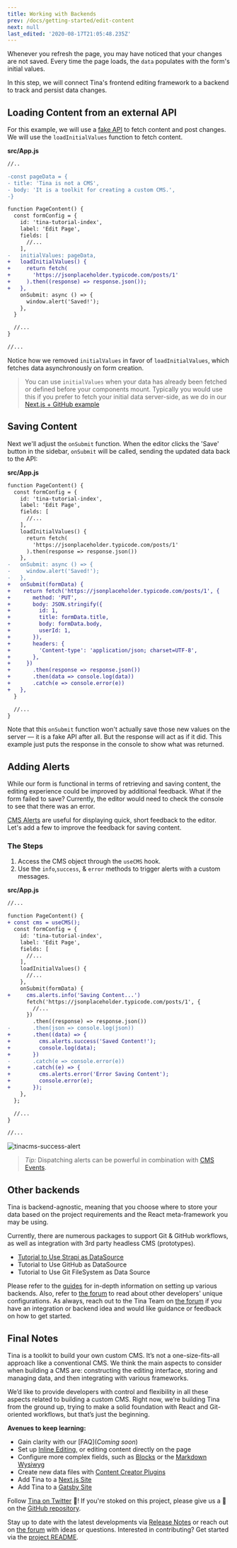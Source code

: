 ```yaml
---
title: Working with Backends
prev: /docs/getting-started/edit-content
next: null
last_edited: '2020-08-17T21:05:48.235Z'
---
```

Whenever you refresh the page, you may have noticed that your changes are not saved. Every time the page loads, the `data` populates with the form's initial values.

In this step, we will connect Tina's frontend editing framework to a backend to track and persist data changes.

## Loading Content from an external API

For this example, we will use a [fake API](https://jsonplaceholder.typicode.com/) to fetch content and post changes. We will use the `loadInitialValues` function to fetch content.

**src/App.js**

```diff
//..

-const pageData = {
- title: 'Tina is not a CMS',
- body: 'It is a toolkit for creating a custom CMS.',
-}

function PageContent() {
  const formConfig = {
    id: 'tina-tutorial-index',
    label: 'Edit Page',
    fields: [
      //...
    ],
-   initialValues: pageData,
+   loadInitialValues() {
+     return fetch(
+       'https://jsonplaceholder.typicode.com/posts/1'
+     ).then((response) => response.json());
+   },
    onSubmit: async () => {
      window.alert('Saved!');
    },
  }

  //...
}

//...
```

Notice how we removed `initialValues` in favor of `loadInitialValues`, which fetches data asynchronously on form creation.

> You can use `initialValues` when your data has already been fetched or defined before your components mount. Typically you would use this if you prefer to fetch your initial data server-side, as we do in our [Next.js + GitHub example](https://tinacms.org/guides/nextjs/github/initial-setup)

## Saving Content

Next we'll adjust the `onSubmit` function. When the editor clicks the 'Save' button in the sidebar, `onSubmit` will be called, sending the updated data back to the API:

**src/App.js**

```diff
function PageContent() {
  const formConfig = {
    id: 'tina-tutorial-index',
    label: 'Edit Page',
    fields: [
      //...
    ],
    loadInitialValues() {
      return fetch(
        'https://jsonplaceholder.typicode.com/posts/1'
      ).then(response => response.json())
    },
-   onSubmit: async () => {
-     window.alert('Saved!');
-   },
+   onSubmit(formData) {
+    return fetch('https://jsonplaceholder.typicode.com/posts/1', {
+       method: 'PUT',
+       body: JSON.stringify({
+         id: 1,
+         title: formData.title,
+         body: formData.body,
+         userId: 1,
+       }),
+       headers: {
+         'Content-type': 'application/json; charset=UTF-8',
+       },
+     })
+       .then(response => response.json())
+       .then(data => console.log(data))
+       .catch(e => console.error(e))
+   },
  }

  //...
}
```

Note that this `onSubmit` function won't actually save those new values on the server — it is a fake API after all. But the response will act as if it did. This example just puts the response in the console to show what was returned.

## Adding Alerts

While our form is functional in terms of retrieving and saving content, the editing experience could be improved by additional feedback. What if the form failed to save? Currently, the editor would need to check the console to see that there was an error.

[CMS Alerts](/docs/ui/alerts) are useful for displaying quick, short feedback to the editor. Let's add a few to improve the feedback for saving content.

### The Steps

1. Access the CMS object through the `useCMS` hook.
2. Use the `info`,`success`, & `error` methods to trigger alerts with a custom messages.

**src/App.js**

```diff
//...

function PageContent() {
+ const cms = useCMS();
  const formConfig = {
    id: 'tina-tutorial-index',
    label: 'Edit Page',
    fields: [
      //...
    ],
    loadInitialValues() {
      //...
    },
    onSubmit(formData) {
+     cms.alerts.info('Saving Content...')
      fetch('https://jsonplaceholder.typicode.com/posts/1', {
        //...
      })
        .then((response) => response.json())
-       .then(json => console.log(json))
+       .then((data) => {
+         cms.alerts.success('Saved Content!');
+         console.log(data);
+       })
-       .catch(e => console.error(e))
+       .catch((e) => {
+         cms.alerts.error('Error Saving Content');
+         console.error(e);
+       });
    },
  };

  //...
}

//...
```

![tinacms-success-alert](/img/getting-started/alert.png)

> _Tip:_ Dispatching alerts can be powerful in combination with [CMS Events](/docs/events).

## Other backends

Tina is backend-agnostic, meaning that you choose where to store your data based on the project requirements and the React meta-framework you may be using.

Currently, there are numerous packages to support Git & GitHub workflows, as well as integration with 3rd party headless CMS (prototypes).

* [Tutorial to Use Strapi as DataSource](/guides/nextjs/tina-with-strapi/overview)
* Tutorial to Use GitHub as DataSource
* Tutorial to Use Git FileSystem as Data Source

Please refer to the [guides](/guides) for in-depth information on setting up various backends. Also, refer to [the forum](https://community.tinacms.org/) to read about other developers' unique configurations. As always, reach out to the Tina Team on [the forum](https://community.tinacms.org/) if you have an integration or backend idea and would like guidance or feedback on how to get started.

## Final Notes

Tina is a toolkit to build your own custom CMS. It’s not a one-size-fits-all approach like a conventional CMS. We think the main aspects to consider when building a CMS are: constructing the editing interface, storing and managing data, and then integrating with various frameworks.

We’d like to provide developers with control and flexibility in all these aspects related to building a custom CMS. Right now, we’re building Tina from the ground up, trying to make a solid foundation with React and Git-oriented workflows, but that’s just the beginning.

**Avenues to keep learning:**

* Gain clarity with our [FAQ](_Coming soon_)
* Set up [Inline Editing](/guides/general/inline-blocks/overview), or editing content directly on the page
* Configure more complex fields, such as [Blocks](/docs/plugins/fields/blocks) or the [Markdown Wysiwyg](docs/plugins/fields/markdown)
* Create new data files with [Content Creator Plugins](/docs/plugins/content-creators)
* Add Tina to a [Next.js Site](/guides/nextjs/adding-tina/overview)
* Add Tina to a [Gatsby Site](guides/gatsby/adding-tina/project-setup)

Follow [Tina on Twitter](https://twitter.com/tina_cms) 🦙! If you're stoked on this project, please give us a 🌟 on the [GitHub repository](https://github.com/tinacms/tinacms).

Stay up to date with the latest developments via [Release Notes](/docs/releases) or reach out on [the forum](https://community.tinacms.org/) with ideas or questions. Interested in contributing? Get started via the [project README](https://github.com/tinacms/tinacms).

<!--TODO: add more additional reading sections on the pages? for the common questions. Would be great to link to a FAQ LINK -->